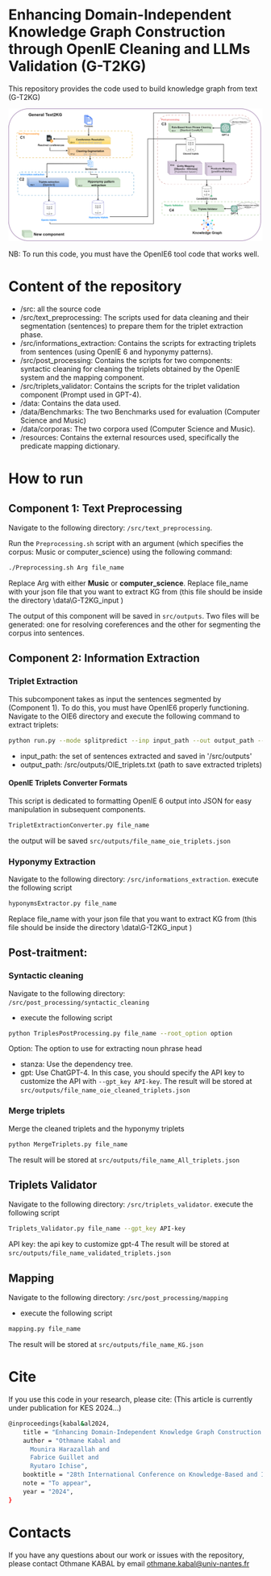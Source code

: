 # Enhancing Domain-Independent Knowledge Graph Construction through OpenIE Cleaning and LLMs Validation (G-T2KG)
This repository provides the code used to build knowledge graph 
from text (G-T2KG)

![Figure 1: Details of the abstracts](GT2KG.png)

NB: To run this code, you must have the OpenIE6 tool code that works well.

# Content of the repository
* /src:  all the source code
* /src/text_preprocessing: The scripts used for data cleaning and their segmentation (sentences) to prepare them for the triplet extraction phase.
* /src/informations_extraction: Contains the scripts for extracting triplets from sentences (using OpenIE 6 and hyponymy patterns).
* /src/post_processing: Contains the scripts for two components: syntactic cleaning for cleaning the triplets obtained by the OpenIE system and the mapping component.
* /src/triplets_validator: Contains the scripts for the triplet validation component (Prompt used in GPT-4).
* /data: Contains the data used.
* /data/Benchmarks: The two Benchmarks used for evaluation (Computer Science and Music)
* /data/corporas: The two corpora used  (Computer Science and Music).
* /resources: Contains the external resources used, specifically the predicate mapping dictionary.
# How to run
## Component 1: Text Preprocessing

Navigate to the following directory: `/src/text_preprocessing`.

Run the `Preprocessing.sh` script with an argument (which specifies the corpus: Music or computer_science) using the following command:

```bash
./Preprocessing.sh Arg file_name
```
 
Replace Arg with either **Music** or **computer_science**.
Replace file_name with your json file that you want to extract KG from (this file should be inside the directory \data\G-T2KG_input )

The output of this component will be saved in `src/outputs`. 
Two files will be generated: one for resolving coreferences and the other for segmenting the corpus into sentences.
## Component 2: Information Extraction
### Triplet Extraction
This subcomponent takes as input the sentences segmented by (Component 1). To do this, you must have OpenIE6 properly functioning. Navigate to the OIE6 directory and execute the following command to extract triplets:

```bash
python run.py --mode splitpredict --inp input_path --out output_path --rescoring --task oie --gpus 0 --oie_model models/oie_model/epoch=14_eval_acc=0.551_v0.ckpt --conj_model models/conj_model/epoch=28_eval_acc=0.854.ckpt --rescore_model models/rescore_model --num_extractions 5
```
* input_path: the set of sentences extracted and saved in  '/src/outputs'
* output_path: /src/outputs/OIE_triplets.txt (path to save extracted triplets)
#### OpenIE Triplets Converter Formats
This script is dedicated to formatting OpenIE 6 output into JSON for easy manipulation in subsequent components.
```bash
TripletExtractionConverter.py file_name
```
the output will be saved `src/outputs/file_name_oie_triplets.json`
### Hyponymy Extraction
Navigate to the following directory: `/src/informations_extraction`.
execute the following script
```bash
hyponymsExtractor.py file_name
```
Replace file_name with your json file that you want to extract KG from (this file should be inside the directory \data\G-T2KG_input )
## Post-traitment:

### Syntactic cleaning
Navigate to the following directory: `/src/post_processing/syntactic_cleaning`
* execute the following script
```bash
python TriplesPostProcessing.py file_name --root_option option
```
Option: The option to use for extracting noun phrase head
- stanza: Use the dependency tree.
- gpt: Use ChatGPT-4. In this case, you should specify the API key to customize the API with `--gpt_key API-key`.
The result will be stored at `src/outputs/file_name_oie_cleaned_triplets.json`
### Merge triplets 

Merge the cleaned triplets and the hyponymy triplets
```bash
python MergeTriplets.py file_name
```
The result will be stored at `src/outputs/file_name_All_triplets.json`

## Triplets Validator
Navigate to the following directory: `/src/triplets_validator`.
execute the following script 
```bash
Triplets_Validator.py file_name --gpt_key API-key
```
API key: the api key to customize gpt-4
The result will be stored at `src/outputs/file_name_validated_triplets.json`
## Mapping
Navigate to the following directory: `/src/post_processing/mapping`
* execute the following script
```bash
mapping.py file_name
```
The result will be stored at `src/outputs/file_name_KG.json`
# Cite
If you use this code in your research, please cite:
(This article is currently under publication for KES 2024...)
```bash
@inproceedings{kabal&al2024,
    title = "Enhancing Domain-Independent Knowledge Graph Construction through OpenIE Cleaning and LLMs Validation (G-T2KG)",
    author = "Othmane Kabal and
      Mounira Harazallah and
      Fabrice Guillet and
      Ryutaro Ichise",
    booktitle = "28th International Conference on Knowledge-Based and Intelligent Information \& Engineering Systems (KES 2024)",
    note = "To appear",
    year = "2024",
}
```
# Contacts
If you have any questions about our work or issues with the repository, please contact Othmane KABAL by email othmane.kabal@univ-nantes.fr
